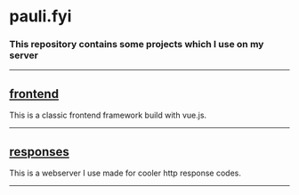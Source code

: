 # pauli.fyi

### This repository contains some projects which I use on my server
___

## [frontend](https://github.com/kxmpxtxnt/pauli.fyi/frontend)

This is a classic frontend framework build with vue.js.
___

## [responses](https://github.com/kxmpxtxnt/pauli.fyi/responses)

This is a webserver I use made for cooler http response codes.
___